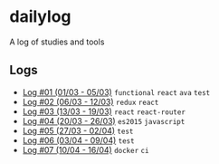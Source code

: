 # dailylog
A log of studies and tools

## Logs

- [Log #01 (01/03 - 05/03)](https://github.com/grvcoelho/log/blob/master/logs/01.md) `functional` `react` `ava` `test`
- [Log #02 (06/03 - 12/03)](https://github.com/grvcoelho/log/blob/master/logs/02.md) `redux` `react`
- [Log #03 (13/03 - 19/03)](https://github.com/grvcoelho/log/blob/master/logs/03.md) `react` `react-router`
- [Log #04 (20/03 - 26/03)](https://github.com/grvcoelho/log/blob/master/logs/04.md) `es2015` `javascript`
- [Log #05 (27/03 - 02/04)](https://github.com/grvcoelho/log/blob/master/logs/05.md) `test`
- [Log #06 (03/04 - 09/04)](https://github.com/grvcoelho/log/blob/master/logs/06.md) `test`
- [Log #07 (10/04 - 16/04)](https://github.com/grvcoelho/log/blob/master/logs/07.md) `docker` `ci`
